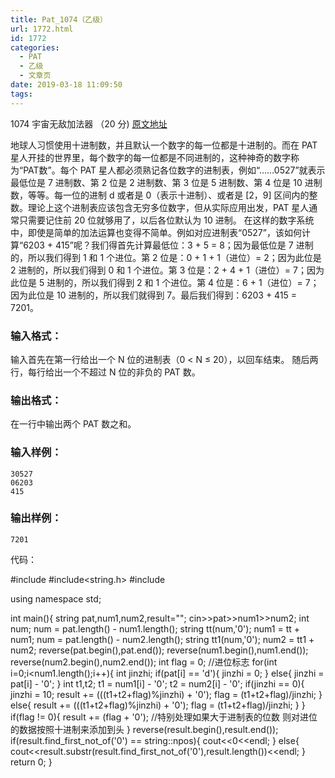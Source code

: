 ```yaml
---
title: Pat_1074（乙级）
url: 1772.html
id: 1772
categories:
  - PAT
  - 乙级
  - 文章页
date: 2019-03-18 11:09:50
tags:
---
```


1074 宇宙无敌加法器 （20 分) [原文地址](https://pintia.cn/problem-sets/994805260223102976/problems/994805263297527808)

地球人习惯使用十进制数，并且默认一个数字的每一位都是十进制的。而在 PAT 星人开挂的世界里，每个数字的每一位都是不同进制的，这种神奇的数字称为“PAT数”。每个 PAT 星人都必须熟记各位数字的进制表，例如“……0527”就表示最低位是 7 进制数、第 2 位是 2 进制数、第 3 位是 5 进制数、第 4 位是 10 进制数，等等。每一位的进制 d 或者是 0（表示十进制）、或者是 \[2，9\] 区间内的整数。理论上这个进制表应该包含无穷多位数字，但从实际应用出发，PAT 星人通常只需要记住前 20 位就够用了，以后各位默认为 10 进制。 在这样的数字系统中，即使是简单的加法运算也变得不简单。例如对应进制表“0527”，该如何计算“6203 + 415”呢？我们得首先计算最低位：3 + 5 = 8；因为最低位是 7 进制的，所以我们得到 1 和 1 个进位。第 2 位是：0 + 1 + 1（进位）= 2；因为此位是 2 进制的，所以我们得到 0 和 1 个进位。第 3 位是：2 + 4 + 1（进位）= 7；因为此位是 5 进制的，所以我们得到 2 和 1 个进位。第 4 位是：6 + 1（进位）= 7；因为此位是 10 进制的，所以我们就得到 7。最后我们得到：6203 + 415 = 7201。

### 输入格式：

输入首先在第一行给出一个 N 位的进制表（0 < N ≤ 20），以回车结束。 随后两行，每行给出一个不超过 N 位的非负的 PAT 数。

### 输出格式：

在一行中输出两个 PAT 数之和。

### 输入样例：

    30527
    06203
    415
    

### 输出样例：

    7201

代码：

#include<iostream>
#include<string.h>
#include<algorithm>

using namespace std;

int main(){
    string pat,num1,num2,result="";
    cin>>pat>>num1>>num2;
    int num;
    num = pat.length() - num1.length();
    string tt(num,'0');
    num1 = tt + num1;
    num = pat.length() - num2.length();
    string tt1(num,'0');
    num2 = tt1 + num2;
    reverse(pat.begin(),pat.end());
    reverse(num1.begin(),num1.end());
    reverse(num2.begin(),num2.end());
    int flag = 0; //进位标志
    for(int i=0;i<num1.length();i++){
        int jinzhi;
        if(pat\[i\] == 'd'){
            jinzhi = 0;
        }
        else{
            jinzhi = pat\[i\] - '0';
        }
        int t1,t2;
        t1 = num1\[i\] - '0';
        t2 = num2\[i\] - '0';
        if(jinzhi == 0){
            jinzhi = 10;
            result += (((t1+t2+flag)%jinzhi) + '0');
            flag = (t1+t2+flag)/jinzhi;
        }
        else{
            result += (((t1+t2+flag)%jinzhi) + '0');
            flag = (t1+t2+flag)/jinzhi;
        }
    }
    if(flag != 0){
        result += (flag + '0'); //特别处理如果大于进制表的位数 则对进位的数据按照十进制来添加到头
    }
    reverse(result.begin(),result.end());
    if(result.find\_first\_not_of('0') == string::npos){
        cout<<0<<endl;
    }
    else{
        cout<<result.substr(result.find\_first\_not_of('0'),result.length())<<endl;
    }
    return 0;
}